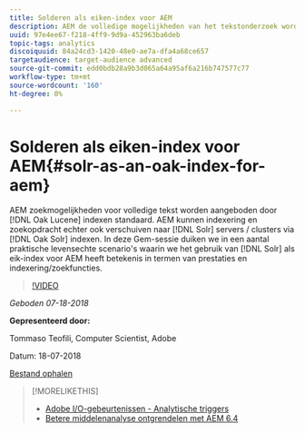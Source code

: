 ```yaml
---
title: Solderen als eiken-index voor AEM
description: AEM de volledige mogelijkheden van het tekstonderzoek worden gediend door de indexen van Luik door gebrek. AEM kunnen indexering en zoekopdracht echter ook naar Solr-servers/clusters verschuiven via Eak Solr-indexen. In deze Gem-sessie duiken we in een aantal praktische realistische scenario's waarin het gebruik van Solr als eiken-index voor AEM zinvol is in termen van prestaties en indexering/zoekfuncties.
uuid: 97e4ee67-f218-4ff9-9d9a-452963ba6deb
topic-tags: analytics
discoiquuid: 84a24cd3-1420-48e0-ae7a-dfa4a68ce657
targetaudience: target-audience advanced
source-git-commit: edd0bdb28a9b3d065a64a95af6a216b747577c77
workflow-type: tm+mt
source-wordcount: '160'
ht-degree: 0%

---
```


# Solderen als eiken-index voor AEM{#solr-as-an-oak-index-for-aem}

AEM zoekmogelijkheden voor volledige tekst worden aangeboden door [!DNL Oak Lucene] indexen standaard. AEM kunnen indexering en zoekopdracht echter ook verschuiven naar [!DNL Solr] servers / clusters via [!DNL Oak Solr] indexen. In deze Gem-sessie duiken we in een aantal praktische levensechte scenario&#39;s waarin we het gebruik van [!DNL Solr] als eik-index voor AEM heeft betekenis in termen van prestaties en indexering/zoekfuncties.

>[!VIDEO](https://video.tv.adobe.com/v/23023/?quality=9)

*Geboden 07-18-2018*

**Gepresenteerd door:**

Tommaso Teofili, Computer Scientist, Adobe

Datum: 18-07-2018

[Bestand ophalen](assets/aem-gems-solr-oakaem-071818.pdf)

<!--
[Get back to the Overview](https://helpx.adobe.com/experience-manager/kt/eseminars/gems/aem-index.html)
-->

>[!MORELIKETHIS]
>
>* [Adobe I/O-gebeurtenissen - Analytische triggers](aem-analytics-triggers.md)
>* [Betere middelenanalyse ontgrendelen met AEM 6.4](https://helpx.adobe.com/experience-manager/kt/eseminars/experience-insider/exp-asset-analytics-64.html)


<!-- wrong link, needs to be replaced. removed for now:
>* [Getting the most out of digital interactions with AEM and Analytics](https://helpx.adobe.com/experience-manager/kt/eseminars/ask-the-expert/aem-getting-the-most-out-of-digital-interactions-with-aem-and-analytics.html) 
-->
